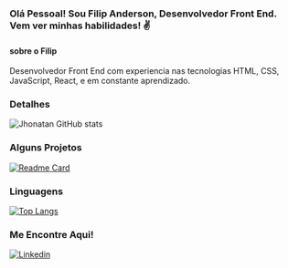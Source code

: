 ### Olá Pessoal! Sou Filip Anderson, Desenvolvedor Front End. Vem ver minhas habilidades! ✌

#### sobre o Filip 

Desenvolvedor Front End com experiencia nas tecnologias HTML, CSS, JavaScript, React, e em constante aprendizado.

### Detalhes

![Jhonatan GitHub stats](https://github-readme-stats.vercel.app/api?username=filipliborio2&show_icons=true&theme=dracula)

### Alguns Projetos 

[![Readme Card](https://github-readme-stats.vercel.app/api/pin/?username=filipliborio2&repo=Tik-Tok-Project-EBAC-Semana-Fullstack&theme=dracula)](https://github.com/anuraghazra/github-readme-stats)

### Linguagens 

[![Top Langs](https://github-readme-stats.vercel.app/api/top-langs/?username=filipliborio2&layout=compact)](https://github.com/anuraghazra/github-readme-stats)


### Me Encontre Aqui!

[![Linkedin](https://img.shields.io/badge/LinkedIn-0077B5?style=for-the-badge&logo=linkedin&logoColor=white)](https://www.linkedin.com/in/filip-anderson-013260126/)
